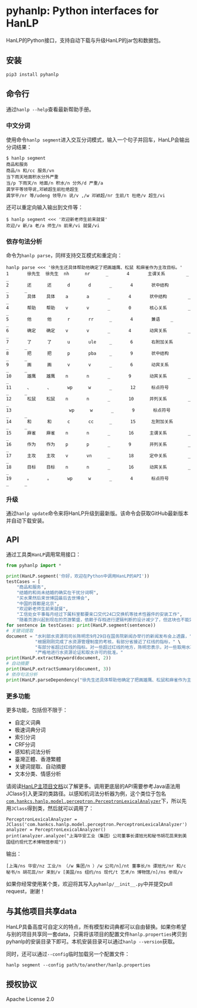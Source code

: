 # pyhanlp: Python interfaces for HanLP

HanLP的Python接口，支持自动下载与升级HanLP的jar包和数据包。

## 安装

```
pip3 install pyhanlp
```

## 命令行

通过`hanlp --help`查看最新帮助手册。

### 中文分词

使用命令`hanlp segment`进入交互分词模式，输入一个句子并回车，HanLP会输出分词结果：

```
$ hanlp segment
商品和服务
商品/n 和/cc 服务/vn
当下雨天地面积水分外严重
当/p 下雨天/n 地面/n 积水/n 分外/d 严重/a
龚学平等领导说,邓颖超生前杜绝超生
龚学平/nr 等/udeng 领导/n 说/v ,/w 邓颖超/nr 生前/t 杜绝/v 超生/vi
```

还可以重定向输入输出到文件等：

```
$ hanlp segment <<< '欢迎新老师生前来就餐'               
欢迎/v 新/a 老/a 师生/n 前来/vi 就餐/vi
```

### 依存句法分析

命令为`hanlp parse`，同样支持交互模式和重定向：

```
hanlp parse <<< '徐先生还具体帮助他确定了把画雄鹰、松鼠 和麻雀作为主攻目标。'         
1       徐先生  徐先生  nh      nr      _       4       主谓关系        _      _
2       还      还      d       d       _       4       状中结构        _      _
3       具体    具体    a       a       _       4       状中结构        _      _
4       帮助    帮助    v       v       _       0       核心关系        _      _
5       他      他      r       rr      _       4       兼语    _       _
6       确定    确定    v       v       _       4       动宾关系        _      _
7       了      了      u       ule     _       6       右附加关系      _      _
8       把      把      p       pba     _       9       状中结构        _      _
9       画      画      v       v       _       6       动宾关系        _      _
10      雄鹰    雄鹰    n       n       _       9       动宾关系        _      _
11      、      、      wp      w       _       12      标点符号        _      _
12      松鼠    松鼠    n       n       _       10      并列关系        _      _
13                      wp      w       _       9       标点符号        _      _
14      和      和      c       cc      _       15      左附加关系      _      _
15      麻雀    麻雀    n       n       _       16      主谓关系        _      _
16      作为    作为    p       p       _       9       并列关系        _      _
17      主攻    主攻    v       vn      _       18      定中关系        _      _
18      目标    目标    n       n       _       16      动宾关系        _      _
19      。      。      wp      w       _       4       标点符号        _      _
```

### 升级

通过`hanlp update`命令来将HanLP升级到最新版。该命令会获取GitHub最新版本并自动下载安装。

## API

通过工具类`HanLP`调用常用接口：

```python
from pyhanlp import *

print(HanLP.segment('你好，欢迎在Python中调用HanLP的API'))
testCases = [
    "商品和服务",
    "结婚的和尚未结婚的确实在干扰分词啊",
    "买水果然后来世博园最后去世博会",
    "中国的首都是北京",
    "欢迎新老师生前来就餐",
    "工信处女干事每月经过下属科室都要亲口交代24口交换机等技术性器件的安装工作",
    "随着页游兴起到现在的页游繁盛，依赖于存档进行逻辑判断的设计减少了，但这块也不能完全忽略掉。"]
for sentence in testCases: print(HanLP.segment(sentence))
# 关键词提取
document = "水利部水资源司司长陈明忠9月29日在国务院新闻办举行的新闻发布会上透露，" \
           "根据刚刚完成了水资源管理制度的考核，有部分省接近了红线的指标，" \
           "有部分省超过红线的指标。对一些超过红线的地方，陈明忠表示，对一些取用水项目进行区域的限批，" \
           "严格地进行水资源论证和取水许可的批准。"
print(HanLP.extractKeyword(document, 2))
# 自动摘要
print(HanLP.extractSummary(document, 3))
# 依存句法分析
print(HanLP.parseDependency("徐先生还具体帮助他确定了把画雄鹰、松鼠和麻雀作为主攻目标。"))
```

### 更多功能

更多功能，包括但不限于：

- 自定义词典
- 极速词典分词
- 索引分词
- CRF分词
- 感知机词法分析
- 臺灣正體、香港繁體
- 关键词提取、自动摘要
- 文本分类、情感分析

请阅读[HanLP主项目文档](https://github.com/hankcs/HanLP)以了解更多。调用更底层的API需要参考Java语法用JClass引入更深的类路径。以感知机词法分析器为例，这个类位于包名[`com.hankcs.hanlp.model.perceptron.PerceptronLexicalAnalyzer`](https://github.com/hankcs/HanLP/blob/master/src/main/java/com/hankcs/hanlp/model/perceptron/PerceptronLexicalAnalyzer.java)下，所以先用`JClass`得到类，然后就可以调用了：

```
PerceptronLexicalAnalyzer = JClass('com.hankcs.hanlp.model.perceptron.PerceptronLexicalAnalyzer')
analyzer = PerceptronLexicalAnalyzer()
print(analyzer.analyze("上海华安工业（集团）公司董事长谭旭光和秘书胡花蕊来到美国纽约现代艺术博物馆参观"))
```

输出：

```
[上海/ns 华安/nz 工业/n （/w 集团/n ）/w 公司/n]/nt 董事长/n 谭旭光/nr 和/c 秘书/n 胡花蕊/nr 来到/v [美国/ns 纽约/ns 现代/t 艺术/n 博物馆/n]/ns 参观/v
```

如果你经常使用某个类，欢迎将其写入`pyhanlp/__init__.py`中并提交pull request，谢谢！

## 与其他项目共享data

HanLP具备高度可自定义的特点，所有模型和词典都可以自由替换。如果你希望与别的项目共享同一套data，只需将该项目的配置文件`hanlp.properties`拷贝到pyhanlp的安装目录下即可。本机安装目录可以通过`hanlp --version`获取。

同时，还可以通过`--config`临时加载另一个配置文件：

```
hanlp segment --config path/to/another/hanlp.properties
```

## 授权协议

Apache License 2.0




